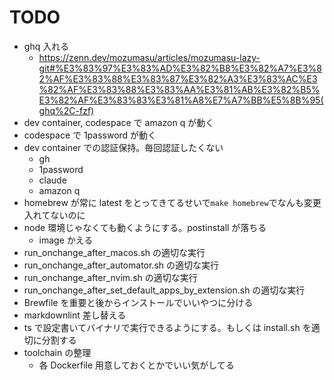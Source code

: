 # TODO

- ghq 入れる
  - https://zenn.dev/mozumasu/articles/mozumasu-lazy-git#%E3%83%97%E3%83%AD%E3%82%B8%E3%82%A7%E3%82%AF%E3%83%88%E3%83%87%E3%82%A3%E3%83%AC%E3%82%AF%E3%83%88%E3%83%AA%E3%81%AB%E3%82%B5%E3%82%AF%E3%83%83%E3%81%A8%E7%A7%BB%E5%8B%95(ghq%2C-fzf)
- dev container, codespace で amazon q が動く
- codespace で 1password が動く
- dev container での認証保持。毎回認証したくない
  - gh
  - 1password
  - claude
  - amazon q
- homebrew が常に latest をとってきてるせいで`make homebrew`でなんも変更入れてないのに
- node 環境じゃなくても動くようにする。postinstall が落ちる
  - image かえる
- run_onchange_after_macos.sh の適切な実行
- run_onchange_after_automator.sh の適切な実行
- run_onchange_after_nvim.sh の適切な実行
- run_onchange_after_set_default_apps_by_extension.sh の適切な実行
- Brewfile を重要と後からインストールでいいやつに分ける
- markdownlint 差し替える
- ts で設定書いてバイナリで実行できるようにする。もしくは install.sh を適切に分割する
- toolchain の整理
  - 各 Dockerfile 用意しておくとかでいい気がしてる
